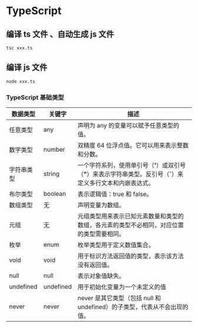 # TypeScript



## 编译 ts 文件 、自动生成 js 文件

```
tsc xxx.ts
```

## 编译 js 文件

```
node xxx.ts
```



### TypeScript 基础类型

| **数据类型** | **关键字** | **描述**                                                     |
| ------------ | ---------- | ------------------------------------------------------------ |
| 任意类型     | any        | 声明为 any 的变量可以赋予任意类型的值。                      |
| 数字类型     | number     | 双精度 64 位浮点值。它可以用来表示整数和分数。               |
| 字符串类型   | string     | 一个字符系列，使用单引号（**'**）或双引号（**"**）来表示字符串类型。反引号（**`**）来定义多行文本和内嵌表达式。 |
| 布尔类型     | boolean    | 表示逻辑值：true 和 false。                                  |
| 数组类型     | 无         | 声明变量为数组。                                             |
| 元组         | 无         | 元组类型用来表示已知元素数量和类型的数组，各元素的类型不必相同，对应位置的类型需要相同。 |
| 枚举         | enum       | 枚举类型用于定义数值集合。                                   |
| void         | void       | 用于标识方法返回值的类型，表示该方法没有返回值。             |
| null         | null       | 表示对象值缺失。                                             |
| undefined    | undefined  | 用于初始化变量为一个未定义的值                               |
| never        | never      | never 是其它类型（包括 null 和 undefined）的子类型，代表从不会出现的值。 |

